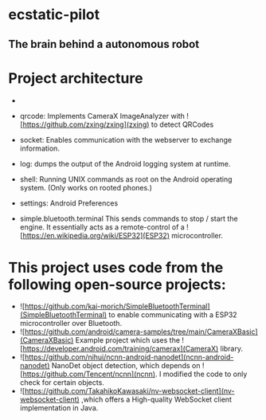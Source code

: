 # ecstatic-pilot
## The brain behind a autonomous robot

# Project architecture


- 
- qrcode: Implements CameraX ImageAnalyzer with ![https://github.com/zxing/zxing](zxing) to detect QRCodes
- socket: Enables communication with the webserver to exchange information.
- log: dumps the output of the Android logging system at runtime. 
- shell: Running UNIX commands as root on the Android operating system. (Only works on rooted phones.)
- settings: Android Preferences

- simple.bluetooth.terminal This sends commands to stop / start the engine. It essentially acts as a remote-control of a ![https://en.wikipedia.org/wiki/ESP32](ESP32) microcontroller.
# This project uses code from the following open-source projects:


-   ![https://github.com/kai-morich/SimpleBluetoothTerminal](SimpleBluetoothTerminal) to enable communicating with a ESP32 microcontroller over Bluetooth.
-   ![https://github.com/android/camera-samples/tree/main/CameraXBasic](CameraXBasic) Example project which uses the ![https://developer.android.com/training/camerax](CameraX) library.
-   ![https://github.com/nihui/ncnn-android-nanodet](ncnn-android-nanodet) NanoDet object detection, which depends on ![https://github.com/Tencent/ncnn](ncnn). I modified the code to only check for certain objects.
-   ![https://github.com/TakahikoKawasaki/nv-websocket-client](nv-websocket-client) ,which offers a High-quality WebSocket client implementation in Java. 
